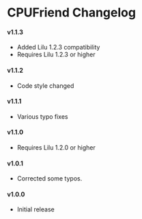 CPUFriend Changelog
===================
#### v1.1.3
- Added Lilu 1.2.3 compatibility
- Requires Lilu 1.2.3 or higher

#### v1.1.2
- Code style changed

#### v1.1.1
- Various typo fixes

#### v1.1.0
- Requires Lilu 1.2.0 or higher

#### v1.0.1
- Corrected some typos.

#### v1.0.0
- Initial release
